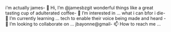 i'm actually james- 👋 Hi, I’m @jamesbzgit
wonderful things like a great tasting cup of adulterated coffee- 👀 I’m interested in ...
what i can bfor i die- 🌱 I’m currently learning ...
tech to enable their voice being made and heard - 💞️ I’m looking to collaborate on ...
jbayonne@gmail- 📫 How to reach me ...

<!---
jamesbzgit/jamesbzgit is a ✨ special ✨ repository because its `README.md` (this file) appears on your GitHub profile.
You can click the Preview link to take a look at your changes.
--->
